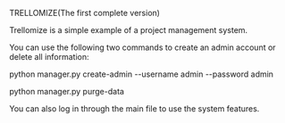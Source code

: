 TRELLOMIZE(The first complete version)

Trellomize is a simple example of a project management system.

You can use the following two commands to create an admin account or delete all information:

python manager.py create-admin --username admin --password admin

python manager.py purge-data

You can also log in through the main file to use the system features.